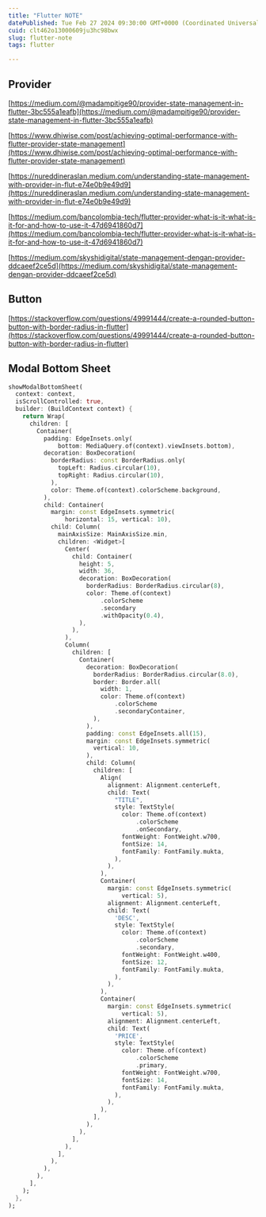 ```yaml
---
title: "Flutter NOTE"
datePublished: Tue Feb 27 2024 09:30:00 GMT+0000 (Coordinated Universal Time)
cuid: clt462o13000609ju3hc98bwx
slug: flutter-note
tags: flutter

---
```


## Provider

[https://medium.com/@madampitige90/provider-state-management-in-flutter-3bc555a1eafb](https://medium.com/@madampitige90/provider-state-management-in-flutter-3bc555a1eafb)

[https://www.dhiwise.com/post/achieving-optimal-performance-with-flutter-provider-state-management](https://www.dhiwise.com/post/achieving-optimal-performance-with-flutter-provider-state-management)

[https://nureddineraslan.medium.com/understanding-state-management-with-provider-in-flut-e74e0b9e49d9](https://nureddineraslan.medium.com/understanding-state-management-with-provider-in-flut-e74e0b9e49d9)

[https://medium.com/bancolombia-tech/flutter-provider-what-is-it-what-is-it-for-and-how-to-use-it-47d6941860d7](https://medium.com/bancolombia-tech/flutter-provider-what-is-it-what-is-it-for-and-how-to-use-it-47d6941860d7)

[https://medium.com/skyshidigital/state-management-dengan-provider-ddcaeef2ce5d](https://medium.com/skyshidigital/state-management-dengan-provider-ddcaeef2ce5d)

## Button

[https://stackoverflow.com/questions/49991444/create-a-rounded-button-button-with-border-radius-in-flutter](https://stackoverflow.com/questions/49991444/create-a-rounded-button-button-with-border-radius-in-flutter)

## Modal Bottom Sheet

```dart
showModalBottomSheet(
  context: context,
  isScrollControlled: true,
  builder: (BuildContext context) {
    return Wrap(
      children: [
        Container(
          padding: EdgeInsets.only(
              bottom: MediaQuery.of(context).viewInsets.bottom),
          decoration: BoxDecoration(
            borderRadius: const BorderRadius.only(
              topLeft: Radius.circular(10),
              topRight: Radius.circular(10),
            ),
            color: Theme.of(context).colorScheme.background,
          ),
          child: Container(
            margin: const EdgeInsets.symmetric(
                horizontal: 15, vertical: 10),
            child: Column(
              mainAxisSize: MainAxisSize.min,
              children: <Widget>[
                Center(
                  child: Container(
                    height: 5,
                    width: 36,
                    decoration: BoxDecoration(
                      borderRadius: BorderRadius.circular(8),
                      color: Theme.of(context)
                          .colorScheme
                          .secondary
                          .withOpacity(0.4),
                    ),
                  ),
                ),
                Column(
                  children: [
                    Container(
                      decoration: BoxDecoration(
                        borderRadius: BorderRadius.circular(8.0),
                        border: Border.all(
                          width: 1,
                          color: Theme.of(context)
                              .colorScheme
                              .secondaryContainer,
                        ),
                      ),
                      padding: const EdgeInsets.all(15),
                      margin: const EdgeInsets.symmetric(
                        vertical: 10,
                      ),
                      child: Column(
                        children: [
                          Align(
                            alignment: Alignment.centerLeft,
                            child: Text(
                              "TITLE",
                              style: TextStyle(
                                color: Theme.of(context)
                                    .colorScheme
                                    .onSecondary,
                                fontWeight: FontWeight.w700,
                                fontSize: 14,
                                fontFamily: FontFamily.mukta,
                              ),
                            ),
                          ),
                          Container(
                            margin: const EdgeInsets.symmetric(
                                vertical: 5),
                            alignment: Alignment.centerLeft,
                            child: Text(
                              'DESC',
                              style: TextStyle(
                                color: Theme.of(context)
                                    .colorScheme
                                    .secondary,
                                fontWeight: FontWeight.w400,
                                fontSize: 12,
                                fontFamily: FontFamily.mukta,
                              ),
                            ),
                          ),
                          Container(
                            margin: const EdgeInsets.symmetric(
                                vertical: 5),
                            alignment: Alignment.centerLeft,
                            child: Text(
                              'PRICE',
                              style: TextStyle(
                                color: Theme.of(context)
                                    .colorScheme
                                    .primary,
                                fontWeight: FontWeight.w700,
                                fontSize: 14,
                                fontFamily: FontFamily.mukta,
                              ),
                            ),
                          ),
                        ],
                      ),
                    ),
                  ],
                ),
              ],
            ),
          ),
        ),
      ],
    );
  },
);
```